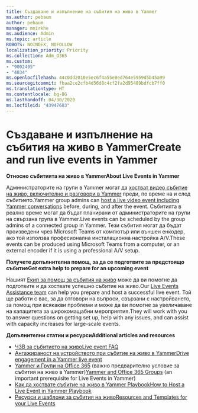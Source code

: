 ```yaml
---
title: Създаване и изпълнение на събития на живо в Yammer
ms.author: pebaum
author: pebaum
manager: mnirkhe
ms.audience: Admin
ms.topic: article
ROBOTS: NOINDEX, NOFOLLOW
localization_priority: Priority
ms.collection: Adm_O365
ms.custom:
- "9002495"
- "4834"
ms.openlocfilehash: 44c0dd2010e5ec6f4a55e0ed764e5959d5b45a99
ms.sourcegitcommit: fbaa2ce2cfb4d56d8c4cf2fa2d95489bdfcb7ff0
ms.translationtype: HT
ms.contentlocale: bg-BG
ms.lasthandoff: 04/30/2020
ms.locfileid: "43947683"
---
```

# <a name="create-and-run-live-events-in-yammer"></a><span data-ttu-id="4cb01-102">Създаване и изпълнение на събития на живо в Yammer</span><span class="sxs-lookup"><span data-stu-id="4cb01-102">Create and run live events in Yammer</span></span>

<span data-ttu-id="4cb01-103">**Относно събитията на живо в Yammer**</span><span class="sxs-lookup"><span data-stu-id="4cb01-103">**About Live Events in Yammer**</span></span>

<span data-ttu-id="4cb01-104">Администраторите на групи в Yammer могат да [хостват видео събитие на живо, включително и разговори в Yammer](https://docs.microsoft.com/yammer/manage-yammer-groups/yammer-live-events) преди, по време на и след събитието.</span><span class="sxs-lookup"><span data-stu-id="4cb01-104">Yammer group admins can [host a live video event including Yammer conversations](https://docs.microsoft.com/yammer/manage-yammer-groups/yammer-live-events) before, during, and after the event.</span></span> <span data-ttu-id="4cb01-105">Събитията в реално време могат да бъдат планирани от администраторите на групи на свързана група в Yammer.</span><span class="sxs-lookup"><span data-stu-id="4cb01-105">Live events can be scheduled by the group admins of a connected group in Yammer.</span></span> <span data-ttu-id="4cb01-106">Тези събития могат да бъдат произведени чрез Microsoft Teams от компютър или външен енкодер, ако той използва професионална инсталационна настройка A/V.</span><span class="sxs-lookup"><span data-stu-id="4cb01-106">These events can be produced using Microsoft Teams from a computer, or an external encoder if it is using a professional A/V setup.</span></span>

<span data-ttu-id="4cb01-107">**Получете допълнителна помощ, за да се подготвите за предстоящо събитие**</span><span class="sxs-lookup"><span data-stu-id="4cb01-107">**Get extra help to prepare for an upcoming event**</span></span>

<span data-ttu-id="4cb01-108">Нашият [Екип за помощ за събития на живо](https://aka.ms/AA87gbh) може да ви помогне да подготвите и да хоствате успешно събитие на живо.</span><span class="sxs-lookup"><span data-stu-id="4cb01-108">Our [Live Events Assistance team](https://aka.ms/AA87gbh) can help you prepare and host a successful live event.</span></span> <span data-ttu-id="4cb01-109">Той ще работи с вас, за да отговори на въпроси, свързани с настройването, за помощ при всякакви проблеми и може да ви помогне за увеличаване на капацитета за широкомащабни мероприятия.</span><span class="sxs-lookup"><span data-stu-id="4cb01-109">They will work with you to answer questions on getting set up, help with any issues, and can assist with capacity increases for large-scale events.</span></span>

<span data-ttu-id="4cb01-110">**Допълнителни статии и ресурси**</span><span class="sxs-lookup"><span data-stu-id="4cb01-110">**Additional articles and resources**</span></span>

- [<span data-ttu-id="4cb01-111">ЧЗВ за събитието на живо</span><span class="sxs-lookup"><span data-stu-id="4cb01-111">Live event FAQ</span></span>](https://support.office.com/article/43bbd59d-a734-4c8f-923d-6a239d137d34)
- [<span data-ttu-id="4cb01-112">Ангажираност на устройството при събитие на живо в Yammer</span><span class="sxs-lookup"><span data-stu-id="4cb01-112">Drive engagement in a Yammer live event</span></span>](https://support.office.com/article/drive-engagement-in-a-yammer-live-event-c0244ad8-6dcb-419c-add9-2e4a00543412?ui=en-US&rs=en-US&ad=US)
- <span data-ttu-id="4cb01-113">[Yammer и Групи на Office 365](https://docs.microsoft.com/yammer/manage-yammer-groups/yammer-and-office-365-groups) (важно предварително условие за събития на живо в Yammer)</span><span class="sxs-lookup"><span data-stu-id="4cb01-113">[Yammer and Office 365 Groups](https://docs.microsoft.com/yammer/manage-yammer-groups/yammer-and-office-365-groups) (an important prerequisite for Live Events in Yammer)</span></span>
- [<span data-ttu-id="4cb01-114">Как да хоствате събитие на живо в Yammer Playbook</span><span class="sxs-lookup"><span data-stu-id="4cb01-114">How to Host a Live Event in Yammer Playbook</span></span>](https://aka.ms/LiveEventsinYammerplaybook)
- [<span data-ttu-id="4cb01-115">Ресурси и шаблони за събития на живо</span><span class="sxs-lookup"><span data-stu-id="4cb01-115">Resources and Templates for your Live Events</span></span>](https://aka.ms/LiveEventYammerTemplates)
